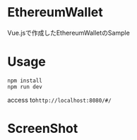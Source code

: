 # EthereumWallet
Vue.jsで作成したEthereumWalletのSample

# Usage

```
npm install
npm run dev
```

access to`http://localhost:8080/#/`

# ScreenShot

